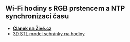 ## Wi-Fi hodiny s RGB prstencem a NTP synchronizací času

 - **[Článek na Živě.cz](https://www.zive.cz/clanky/programovani-elektroniky-vyrobime-wi-fi-hodiny-do-pokojiku-kazdeho-geeka/sc-3-a-209356/default.aspx)**
 - [3D STL model schránky na hodiny](https://www.tinkercad.com/things/9lU8NQrdpXy)

